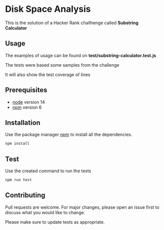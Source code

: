 # Disk Space Analysis

This is the solution of a Hacker Rank challhenge called **Substring Calculator**

## Usage

The examples of usage can be found on **test/substring-calculator.test.js**

The tests were based some samples from the challenge

It will also show the test coverage of lines

## Prerequisites

- [node](https://nodejs.org/en/) version 14
- [npm](https://www.npmjs.com/) version 6

## Installation

Use the package manager [npm](https://www.npmjs.com/) to install all the dependencies.

```bash
npm install
```

## Test

Use the created command to run the tests

```bash
npm run test
```

## Contributing

Pull requests are welcome. For major changes, please open an issue first to discuss what you would like to change.

Please make sure to update tests as appropriate.
